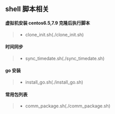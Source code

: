 ## shell 脚本相关

#### 虚拟机安装 centos6.5,7.9 克隆后执行脚本
>- clone_init.sh(./clone_init.sh)

#### 时间同步
>- sync_timedate.sh(./sync_timedate.sh)

#### go 安装
>- install_go.sh(./install_go.sh)

#### 常用包列表
>- comm_package.sh(./comm_package.sh)